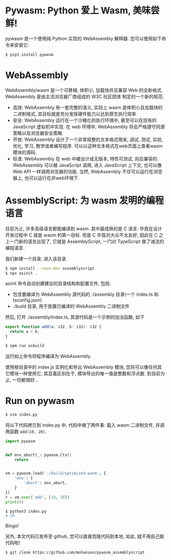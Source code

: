 # Pywasm: Python 爱上 Wasm, 美味尝鲜!

pywasm 是一个使用纯 Python 实现的 WebAssembly 解释器. 您可以使用如下命令来安装它:

```sh
$ pip3 install pywasm
```

# WebAssembly

WebAssembly/wasm 是一个可移植, 体积小, 加载快并且兼容 Web 的全新格式. WebAssembly 是由主流浏览器厂商组成的 W3C 社区团体 制定的一个新的规范.

- 高效: WebAssembly 有一套完整的语义, 实际上 wasm 是体积小且加载快的二进制格式, 其目标就是充分发挥硬件能力以达到原生执行效率
- 安全: WebAssembly 运行在一个沙箱化的执行环境中, 甚至可以在现有的 JavaScript 虚拟机中实现. 在 web 环境中, WebAssembly 将会严格遵守同源策略以及浏览器安全策略.
- 开放: WebAssembly 设计了一个非常规整的文本格式用来, 调试, 测试, 实验, 优化, 学习, 教学或者编写程序. 可以以这种文本格式在web页面上查看wasm模块的源码.
- 标准: WebAssembly 在 web 中被设计成无版本, 特性可测试, 向后兼容的. WebAssembly 可以被 JavaScript 调用, 进入 JavaScript 上下文, 也可以像 Web API 一样调用浏览器的功能. 当然, WebAssembly 不仅可以运行在浏览器上, 也可以运行在非web环境下.

# AssemblyScript: 为 wasm 发明的编程语言

目前为止, 许多高级语言都能编译到 wasm. 其中最成熟的是 C 语言: 毕竟在设计开发过程中 C 就是 wasm 的第一目标. 但是 C 毕竟对大众不太友好, 因此在 C 之上一门新的语言出现了, 它就是 AssemblyScript, 一门对 TypeScript 做了减法的编程语言.

我们新建一个目录, 进入该目录

```sh
$ npm install --save-dev assemblyscript
$ npx asinit .
```

asinit 命令自动创建建议的目录结构和配置文件, 包括:

- 包含要编译为 WebAssembly 源代码的 ./assembly 目录(一个 index.ts 和 tsconfig.json)
- ./build 目录, 用于放置已编译的 WebAssembly 二进制文件

然后, 打开 ./assembly/index.ts, 其源代码是一个示例的加法函数, 如下

```ts
export function add(a: i32, b: i32): i32 {
  return a + b;
}
```

```sh
$ npm run asbuild
```

运行如上命令将程序编译为 WebAssembly.

使用根目录中的 index.js 实例化和导出 WebAssembly 模块, 您将可以像任何其它模块一样使用它, 其显着区别在于, 模块导出的唯一值是整数和浮点数. 到目前为止, 一切都很好...

# Run on pywasm

```sh
$ vim index.py
```

将以下代码拷贝到 index.py 中, 代码中做了两件事: 载入 wasm 二进制文件, 并调用函数 `add(10, 20)`.

```py
import pywasm


def env_abort(_: pywasm.Ctx):
    return


vm = pywasm.load('./build/optimized.wasm', {
    'env': {
        'abort': env_abort,
    }
})
r = vm.exec('add', [10, 20])
print(r)
```

```sh
$ python3 index.py
# 30
```

Bingo!

另外, 本文代码已发布至 github, 您可以直接克隆代码到本地, 如此, 就不用自己敲代码啦!

```sh
$ git clone https://github.com/mohanson/pywasm_assemblyscript
```
